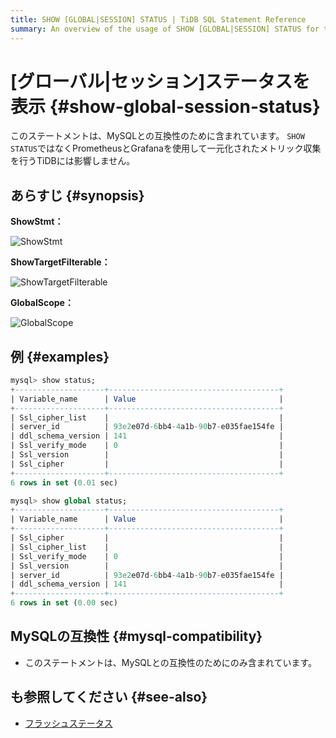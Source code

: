 ```yaml
---
title: SHOW [GLOBAL|SESSION] STATUS | TiDB SQL Statement Reference
summary: An overview of the usage of SHOW [GLOBAL|SESSION] STATUS for the TiDB database.
---
```


# [グローバル|セッション]ステータスを表示 {#show-global-session-status}

このステートメントは、MySQLとの互換性のために含まれています。 `SHOW STATUS`ではなくPrometheusとGrafanaを使用して一元化されたメトリック収集を行うTiDBには影響しません。

## あらすじ {#synopsis}

**ShowStmt：**

![ShowStmt](https://docs-download.pingcap.com/media/images/docs/sqlgram/ShowStmt.png)

**ShowTargetFilterable：**

![ShowTargetFilterable](https://docs-download.pingcap.com/media/images/docs/sqlgram/ShowTargetFilterable.png)

**GlobalScope：**

![GlobalScope](https://docs-download.pingcap.com/media/images/docs/sqlgram/GlobalScope.png)

## 例 {#examples}

```sql
mysql> show status;
+--------------------+--------------------------------------+
| Variable_name      | Value                                |
+--------------------+--------------------------------------+
| Ssl_cipher_list    |                                      |
| server_id          | 93e2e07d-6bb4-4a1b-90b7-e035fae154fe |
| ddl_schema_version | 141                                  |
| Ssl_verify_mode    | 0                                    |
| Ssl_version        |                                      |
| Ssl_cipher         |                                      |
+--------------------+--------------------------------------+
6 rows in set (0.01 sec)

mysql> show global status;
+--------------------+--------------------------------------+
| Variable_name      | Value                                |
+--------------------+--------------------------------------+
| Ssl_cipher         |                                      |
| Ssl_cipher_list    |                                      |
| Ssl_verify_mode    | 0                                    |
| Ssl_version        |                                      |
| server_id          | 93e2e07d-6bb4-4a1b-90b7-e035fae154fe |
| ddl_schema_version | 141                                  |
+--------------------+--------------------------------------+
6 rows in set (0.00 sec)
```

## MySQLの互換性 {#mysql-compatibility}

-   このステートメントは、MySQLとの互換性のためにのみ含まれています。

## も参照してください {#see-also}

-   [フラッシュステータス](/sql-statements/sql-statement-flush-status.md)
